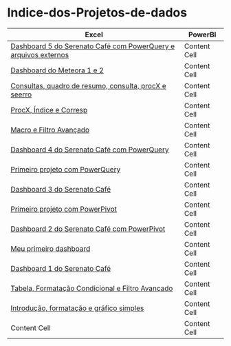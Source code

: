 # Indice-dos-Projetos-de-dados

| Excel | PowerBI |
| ------------- | ------------- |
| [Dashboard 5 do Serenato Café com PowerQuery e arquivos externos](https://github.com/dsCarneiro/Excel09.3-Dashboard-com-PowerQuery.git)  | Content Cell  |
| [Dashboard do Meteora 1 e 2](https://github.com/dsCarneiro/Excel11-Dashboard_PowerPivot_e_TBDinamica.git)  | Content Cell  |
| [Consultas, quadro de resumo, consulta, procX e seerro](https://github.com/dsCarneiro/Excel04-Seerro_Consulta_ProcX_e_QuadroDeResumo.git)  | Content Cell  |
| [ProcX, Índice e Corresp](https://github.com/dsCarneiro/Excel10-ProcX_Indice_e_Corresp.git)  | Content Cell  |
| [Macro e Filtro Avançado](https://github.com/dsCarneiro/Excel12-Macro_FiltroAvancado.git)  | Content Cell  |
| [Dashboard 4 do Serenato Café com PowerQuery](https://github.com/dsCarneiro/Excel09.2-DashBoard-com-PowerQuery.git)  | Content Cell  |
| [Primeiro projeto com PowerQuery](https://github.com/dsCarneiro/Excel08-PowerQuery.git)  | Content Cell  |
| [Dashboard 3 do Serenato Café](https://github.com/dsCarneiro/Excel09-DashBoard-com-FiltroDeAno.git)  | Content Cell  |
| [Primeiro projeto com PowerPivot](https://github.com/dsCarneiro/Excel06-PowerPivot.git)  | Content Cell  |
| [Dashboard 2 do Serenato Café com PowerPivot](https://github.com/dsCarneiro/Excel07-Dashboard-usando-PowerPivot-e-segmentacao-de-dados.git)  | Content Cell  |
| [Meu primeiro dashboard](https://github.com/dsCarneiro/Excel03-Primeiro_Dashboard.git)  | Content Cell  |
| [Dashboard 1 do Serenato Café](https://github.com/dsCarneiro/Excel05-Dashboard_do_Serenato_Cafe.git)  | Content Cell  |
| [Tabela, Formatação Condicional e Filtro Avançado](https://github.com/dsCarneiro/Excel02-Tabela_FormatacaoCondicional_e_FiltroAvancado.git)  | Content Cell  |
| [Introdução, formatação e gráfico simples](https://github.com/dsCarneiro/Excel01-Introducao-formatacao-e-grafico-simples.git)  | Content Cell  |
| Content Cell  | Content Cell  |

